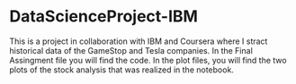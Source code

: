 # DataScienceProject-IBM
This is a project in collaboration with IBM and Coursera where I stract historical data of the GameStop and Tesla companies.
In the Final Assingment file you will find the code.
In the plot files, you will find the two plots of the stock analysis that was realized in the notebook.
